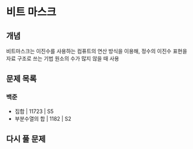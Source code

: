 # 비트 마스크

## 개념
비트마스크는 이진수를 사용하는 컴퓨트의 연산 방식을 이용해, 정수의 이진수 표현을 자료 구조로 쓰는 기법
원소의 수가 많지 않을 때 사용
## 문제 목록

### 백준

- 집합 | 11723 | S5
- 부분수열의 합 | 1182 | S2

## 다시 풀 문제
